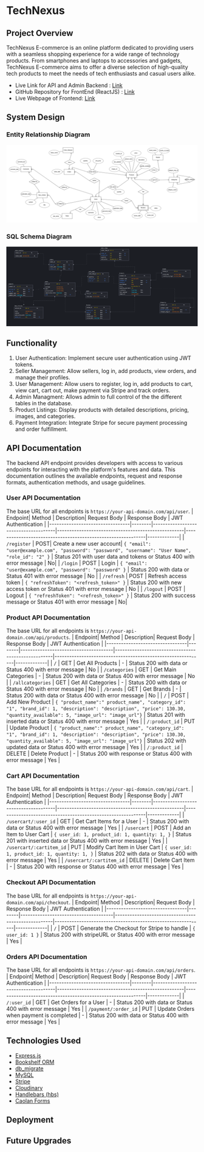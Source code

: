 # TechNexus

## Project Overview

TechNexus E-commerce is an online platform dedicated to providing users with a seamless shopping experience for a wide range of technology products. From smartphones and laptops to accessories and gadgets, TechNexus E-commerce aims to offer a diverse selection of high-quality tech products to meet the needs of tech enthusiasts and casual users alike.

* Live Link for API and Admin Backend : [Link](https://github.com/lurbh/TechNexus-Backend/tree/db_migrate)
* GitHub Repository for FrontEnd (ReactJS) : [Link](https://github.com/lurbh/TechNexus-Frontend)
* Live Webpage of Frontend: [Link](https://github.com/lurbh/TechNexus-Frontend)

## System Design
### Entity Relationship Diagram
![ERD Image](/ERD.png)

### SQL Schema Diagram
![SQL Schema Diagram](/schema.png)

## Functionality
1. User Authentication: Implement secure user authentication using JWT tokens.
2. Seller Management: Allow sellers, log in, add products, view orders, and manage their profiles.
3. User Management: Allow users to register, log in, add products to cart, view cart, cart out, make payment via Stripe and track orders.
4. Admin Managment: Allows admin to full control of the the different tables in the database. 
5. Product Listings: Display products with detailed descriptions, pricing, images, and categories.
6. Payment Integration: Integrate Stripe for secure payment processing and order fulfillment.

## API Documentation
The backend API endpoint provides developers with access to various endpoints for interacting with the platform's features and data. This documentation outlines the available endpoints, request and response formats, authentication methods, and usage guidelines.

### User API Documentation
The base URL for all endpoints is `https://your-api-domain.com/api/user`.
| Endpoint| Method | Description| Request Body | Response Body | JWT Authentication |
|---------------------------------|--------|--------------------------------------|----------------------------------------------------|-------------------------------------------------------------|-------------|
| `/register` | POST| Create a new user account| `{ "email": "user@example.com", "password": "password", "username": "User Name", "role_id": "2" }` | Status 201 with user data and tokens or Status 400 with error message | No|
| `/login` | POST | Login | `{ "email": "user@example.com", "password": "password" }` | Status 200 with data or Status 401 with error message | No |
| `/refresh` | POST | Refresh access token | `{ "refreshToken": "<refresh_token>" }` | Status 200 with new access token or Status 401 with error message | No |
| `/logout` | POST | Logout | `{ "refreshToken": "<refresh_token>" }` | Status 200 with success message or Status 401 with error message | No|

### Product API Documentation
The base URL for all endpoints is `https://your-api-domain.com/api/products`.
| Endpoint| Method | Description| Request Body | Response Body | JWT Authentication |
|---------------------------------|--------|--------------------------------------|----------------------------------------------------|-------------------------------------------------------------|-------------|
| `/` | GET | Get All Products | - | Status 200 with data or Status 400 with error message | No |
| `/categories`  | GET | Get Main Categories | - | Status 200 with data or Status 400 with error message | No |
| `/allcategories`  | GET | Get All Categories | - | Status 200 with data or Status 400 with error message | No |
| `/brands` | GET | Get Brands | - | Status 200 with data or Status 400 with error message | No |
| `/` | POST | Add New Product | `{ "product_name":" product_name", "category_id": "1", "brand_id": 1, "description": "description", "price": 130.30, "quantity_available": 5, "image_url": "image_url"}` | Status 201 with inserted data or Status 400 with error message | Yes |
| `/:product_id` | PUT | Update Product | `{ "product_name":" product_name", "category_id": "1", "brand_id": 1, "description": "description", "price": 130.30, "quantity_available": 5, "image_url": "image_url"}` | Status 202 with updated data or Status 400 with error message | Yes |
| `/:product_id` | DELETE | Delete Product | - | Status 200 with response or Status 400 with error message | Yes |

### Cart API Documentation
The base URL for all endpoints is `https://your-api-domain.com/api/cart`.
| Endpoint| Method | Description| Request Body | Response Body | JWT Authentication |
|---------------------------------|--------|--------------------------------------|----------------------------------------------------|-------------------------------------------------------------|-------------|
| `/usercart/:user_id` | GET | Get Cart Items for a User | - | Status 200 with data or Status 400 with error message | Yes |
| `/usercart`  | POST | Add an Item to User Cart | `{ user_id: 1, product_id: 1, quantity: 1, }` | Status 201 with inserted data or Status 400 with error message | Yes |
| `/usercart/:cartitem_id`  | PUT | Modify Cart Item in User Cart | `{ user_id: 1, product_id: 1, quantity: 1, }` | Status 202 with data or Status 400 with error message | Yes |
| `/usercart/:cartitem_id` | DELETE | Delete Cart Item | - | Status 200 with response or Status 400 with error message | Yes |

### Checkout API Documentation
The base URL for all endpoints is `https://your-api-domain.com/api/checkout`.
| Endpoint| Method | Description| Request Body | Response Body | JWT Authentication |
|---------------------------------|--------|--------------------------------------|----------------------------------------------------|-------------------------------------------------------------|-------------|
| `/` | POST | Generate the Checkout for Stripe to handle | `{ user_id: 1 }` | Status 200 with stripeURL or Status 400 with error message | Yes |

### Orders API Documentation
The base URL for all endpoints is `https://your-api-domain.com/api/orders`.
| Endpoint| Method | Description| Request Body | Response Body | JWT Authentication |
|---------------------------------|--------|--------------------------------------|----------------------------------------------------|-------------------------------------------------------------|-------------|
| `/:user_id` | GET | Get Orders for a User | - | Status 200 with data or Status 400 with error message | Yes |
| `/payment/:order_id`  | PUT | Update Orders when payment is completed | - | Status 200 with data or Status 400 with error message | Yes |


## Technologies Used
* [Express.js](https://expressjs.com/)
* [Bookshelf ORM](https://bookshelfjs.org/)
* [db_migrate](https://db-migrate.readthedocs.io/en/latest/)
* [MySQL](https://www.mysql.com/)
* [Stripe](https://stripe.com/en-sg)
* [Cloudinary](https://cloudinary.com/)
* [Handlebars (hbs)](https://handlebarsjs.com/)
* [Caolan Forms](https://github.com/caolan/forms)

## Deployment

## Future Upgrades

